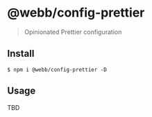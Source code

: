 # @webb/config-prettier

> Opinionated Prettier configuration



## Install

```
$ npm i @webb/config-prettier -D
```



## Usage

TBD
